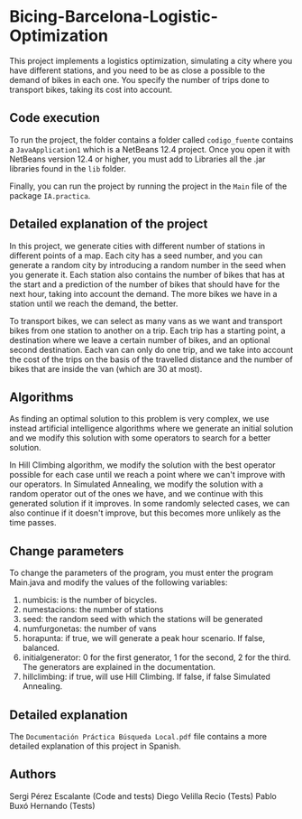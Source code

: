 # Bicing-Barcelona-Logistic-Optimization
This project implements a logistics optimization, simulating a city where you have different stations, and you need to be as close a possible to the demand of bikes in each one. You specify the number of trips done to transport bikes, taking its cost into account.

## Code execution

To run the project, the folder contains a folder called `codigo_fuente` contains a `JavaApplication1` which is a NetBeans 12.4 project.
Once you open it with NetBeans version 12.4 or higher, you must add to Libraries all the .jar libraries found in the `lib` folder.

Finally, you can run the project by running the project in the `Main` file of the package `IA.practica`.

## Detailed explanation of the project
In this project, we generate cities with different number of stations in different points of a map. Each city has a seed number, and you can generate a random city by introducing a random number in the seed when you generate it. Each station also contains the number of bikes that has at the start and a prediction of the number of bikes that should have for the next hour, taking into account the demand. The more bikes we have in a station until we reach the demand, the better. 

To transport bikes, we can select as many vans as we want and transport bikes from one station to another on a trip. Each trip has a starting point, a destination where we leave a certain number of bikes, and an optional second destination. Each van can only do one trip, and we take into account the cost of the trips on the basis of the travelled distance and the number of bikes that are inside the van (which are 30 at most).

## Algorithms

As finding an optimal solution to this problem is very complex, we use instead artificial intelligence algorithms where we generate an initial solution and we modify this solution with some operators to search for a better solution.

In Hill Climbing algorithm, we modify the solution with the best operator possible for each case until we reach a point where we can't improve with our operators.
In Simulated Annealing, we modify the solution with a random operator out of the ones we have, and we continue with this generated solution if it improves. In some randomly selected cases, we can also continue if it doesn't improve, but this becomes more unlikely as the time passes.

## Change parameters

To change the parameters of the program, you must enter the program Main.java
and modify the values of the following variables:

1. numbicis: is the number of bicycles.
2. numestacions: the number of stations
3. seed: the random seed with which the stations will be generated
4. numfurgonetas: the number of vans
5. horapunta: if true, we will generate a peak hour scenario. If false, balanced.
6. initialgenerator: 0 for the first generator, 1 for the second, 2 for the third. The generators are explained in the documentation.
7. hillclimbing: if true, will use Hill Climbing. If false, if false Simulated Annealing.

## Detailed explanation
The `Documentación Práctica Búsqueda Local.pdf` file contains a more detailed explanation of this project in Spanish.

## Authors
Sergi Pérez Escalante (Code and tests)
Diego Velilla Recio (Tests)
Pablo Buxó Hernando (Tests)

